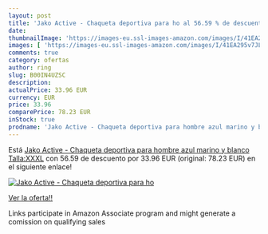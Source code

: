 ```yaml
---
layout: post
title: 'Jako Active - Chaqueta deportiva para ho al 56.59 % de descuento'
date: 
thumbnailImage: 'https://images-eu.ssl-images-amazon.com/images/I/41EA295v7JL._SL200_.jpg'
images: [ 'https://images-eu.ssl-images-amazon.com/images/I/41EA295v7JL._SL200_.jpg' ]
comments: true
category: ofertas
author: ring
slug: B00IN4UZSC
description:
actualPrice: 33.96 EUR
currency: EUR
price: 33.96
comparePrice: 78.23 EUR
inStock: true
prodname: 'Jako Active - Chaqueta deportiva para hombre azul marino y blanco Talla:XXXL'
---
```


Está [Jako Active - Chaqueta deportiva para hombre azul marino y blanco Talla:XXXL](https://www.amazon.es/dp/B00IN4UZSC/?tag=tolees-21) con 56.59 de descuento por 33.96 EUR (original: 78.23 EUR) en el siguiente enlace!

[![Jako Active - Chaqueta deportiva para ho](https://images-eu.ssl-images-amazon.com/images/I/41EA295v7JL._SL200_.jpg)](https://www.amazon.es/dp/B00IN4UZSC/?tag=tolees-21)

[Ver la oferta!!](https://www.amazon.es/dp/B00IN4UZSC/?tag=tolees-21)

Links participate in Amazon Associate program and might generate a comission on qualifying sales


